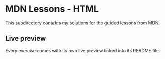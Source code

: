 # MDN Lessons - HTML
This subdirectory contains my solutions for the guided lessons from MDN. 

## Live preview
Every exercise comes with its own live preview linked into its README file.